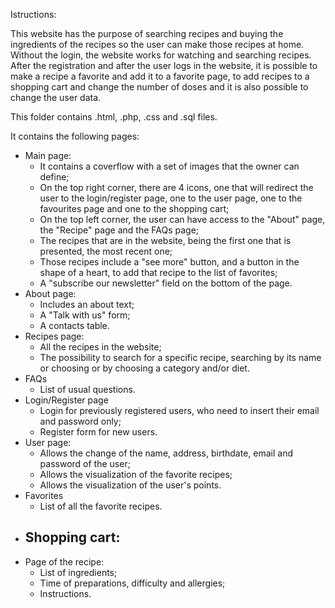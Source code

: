 Istructions:

This website has the purpose of searching recipes and buying the ingredients of the recipes so the user can make those recipes at home.
Without the login, the website works for watching and searching recipes. After the registration and after the user logs in the website, it is possible to make a recipe a favorite and add it to a favorite page, to add recipes to a shopping cart and change the number of doses and it is also possible to change the user data.

This folder contains .html, .php, .css and .sql files.

It contains the following pages:
- Main page: 
	- It contains a coverflow with a set of images that the owner can define;
	- On the top right corner, there are 4 icons, one that will redirect the user to the login/register page, one to the user page, one 	to the favourites page and one to the shopping cart;
	- On the top left corner, the user can have access to the "About" page, the "Recipe" page and the FAQs page;
	- The recipes that are in the website, being the first one that is presented, the most recent one;
	- Those recipes include a "see more" button, and a button in the shape of a heart, to add that recipe to the list of favorites;
	- A "subscribe our newsletter" field on the bottom of the page.
- About page:
	- Includes an about text;
	- A "Talk with us" form;
	- A contacts table.
- Recipes page:
	- All the recipes in the website;
	- The possibility to search for a specific recipe, searching by its name or choosing or by choosing a category and/or diet.
- FAQs
	- List of usual questions.
- Login/Register page
	- Login for previously registered users, who need to insert their email and password only;
	- Register form for new users.
- User page:
	- Allows the change of the name, address, birthdate, email and password of the user;
	- Allows the visualization of the favorite recipes;
	- Allows the visualization of the user's points.
- Favorites
	- List of all the favorite recipes.
- Shopping cart:
	- 
- Page of the recipe:
	- List of ingredients;
	- Time of preparations, difficulty and allergies;
	- Instructions.
